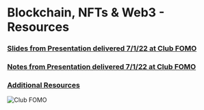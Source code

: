 # Blockchain, NFTs &amp; Web3 - Resources

### [Slides from Presentation delivered 7/1/22 at Club FOMO](https://github.com/bemeadows/Web3/blob/main/Blockchain%2C%20NFTs%20%26%20Web3%20-%20Part%201%20-%20Slides.pdf)

### [Notes from Presentation delivered 7/1/22 at Club FOMO](https://github.com/bemeadows/Web3/blob/main/Blockchain,%20NFTs%20&%20Web3%20-%20Part%201%20-%20Notes.md)

### [Additional Resources](https://github.com/bemeadows/Web3/tree/main/Resources#readme)

![Club FOMO](https://github.com/bemeadows/Web3/blob/main/Photos/Club%20FOMO.jpg)
